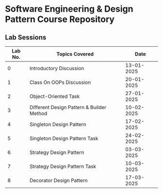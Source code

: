 # Software Engineering & Design Pattern Course Repository

## Lab Sessions

| Lab No. | Topics Covered                             | Date       |
|---------|--------------------------------------------|------------|
| 0       | Introductory Discussion                    | 13-01-2025 |
| 1       | Class On OOPs Discussion                   | 20-01-2025 |
| 2       | Object-Oriented Task                       | 27-01-2025 |
| 3       | Different Design Pattern & Builder Method  | 10-02-2025 |
| 4       | Singleton Design Pattern                   | 17-02-2025 |
| 5       | Singleton Design Pattern Task              | 24-02-2025 |
| 6       | Strategy Design Pattern                    | 03-03-2025 |
| 7       | Strategy Design Pattern Task               | 10-03-2025 |
| 8       | Decorator Design Pattern                   | 17-03-2025 |
